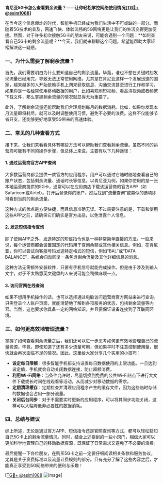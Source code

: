 **肯尼亚5G卡怎么查看剩余流量？——让你轻松掌控网络使用情况[[TG💪+ @esim1088](https://t.me/s/esim1088)]**

在当今这个信息爆炸的时代，智能手机已经成为我们生活中不可或缺的一部分。而随着5G技术的普及，网速飞快、体验流畅的5G网络更是让我们的生活变得更加便捷。然而，对于许多初次接触5G卡的朋友来说，可能会遇到一个问题：**如何查看自己5G卡的剩余流量呢？**今天，我们就来聊聊这个问题，希望能帮助大家轻松解决这一疑惑。

### 一、为什么需要了解剩余流量？

首先，我们需要明白为什么要知道自己的剩余流量。毕竟，谁也不想在关键时刻发现流量已经用完，导致无法正常使用网络。尤其是在肯尼亚这样一个发展迅速的国家，越来越多的人开始依赖手机上网来获取信息、沟通交流甚至进行工作和学习。如果你是一名经常使用移动数据的用户，比如喜欢刷短视频、看高清视频或者频繁下载文件，那么掌握剩余流量的情况就显得尤为重要了。

此外，了解剩余流量还能帮助我们合理规划每月的数据消耗。比如，如果你发现本月流量即将耗尽，就可以及时调整使用习惯，避免不必要的浪费。这样不仅能够节省开支，还能够更好地享受5G带来的高速体验。

### 二、常见的几种查看方式

接下来，让我们来看看具体有哪些方法可以帮助我们查看剩余流量。虽然不同的运营商可能有不同的操作步骤，但总体上来说，主要有以下几种途径：

#### 1. 通过运营商官方APP查询

大多数运营商都会提供一款官方的应用程序，用户可以通过它随时随地查看自己的账户状态，包括剩余流量、通话时长等信息。以肯尼亚为例，如果你使用的是一张本地运营商提供的5G卡，通常可以在应用商店下载该运营商的官方APP（如Safaricom或Airtel）。打开后登录你的账户，然后找到“流量查询”或类似的选项即可看到当前的剩余流量。

这种方式的优点是方便快捷，而且信息准确无误。不过需要注意的是，下载和使用这些APP之前，请确保它们确实是官方出品，以免泄露个人信息。

#### 2. 发送短信指令查询

除了使用APP之外，发送特定的短信指令也是一种非常简单直接的方法。一般来说，每个运营商都会设置固定的代码用于查询余额或其他相关信息。例如，在肯尼亚，你可以尝试向客服号码发送特定格式的短信，例如“BAL”或“DATA BALANCE”，系统会自动回复一条包含剩余流量及其他详细信息的消息。

这种方法无需额外安装软件，只要有手机信号就能完成操作。但是由于涉及到输入文字，对于不太熟悉英文键盘的人来说可能会稍微麻烦一点。

#### 3. 访问官网在线查询

如果不想用手机操作的话，也可以选择通过电脑访问运营商官方网站来进行查询。只需登录个人账户页面，就能清楚地了解到各项服务的状态，包括剩余流量等内容。当然，这也要求你具备一定的网络知识，并且要保证设备连接到了互联网环境。

### 三、如何更高效地管理流量？

掌握了如何查看剩余流量之后，我们还可以进一步思考如何更有效地管理自己的流量资源。毕竟，即使知道了还有多少流量可用，但如果平时不注意控制使用量，很快就会再次面临不足的情况。因此，这里给大家分享几个实用的小技巧：

- **设定每日限额**：很多智能手机都支持设置每日数据使用的上限功能。一旦达到设定值，手机就会自动关闭数据连接，防止超额消费。
- **利用Wi-Fi网络**：当条件允许时，尽量切换到免费的公共Wi-Fi热点下进行大文件下载或长时间在线观看等活动，从而减少对移动数据的需求。
- **定期清理缓存**：定期检查并清理应用程序产生的缓存文件，因为这些临时存储的数据也会占用一部分流量。
- **关闭后台同步**：对于不需要实时更新的应用程序，可以将其同步功能关闭，这样可以大幅降低非必要性的数据消耗。

### 四、总结与建议

综上所述，无论是通过官方APP、短信指令还是官网查询等方式，都可以轻松获知自己5G卡上的剩余流量情况。同时，结合上述提到的一些小窍门，相信大家可以更加科学地管理自己的移动数据资源，既保证了日常需求又避免了不必要的浪费。

最后提醒一下各位朋友，在购买5G卡之前一定要仔细阅读相关条款和服务协议，尤其是关于资费标准以及流量计费规则的部分。只有充分了解了这些内容之后，才能真正享受到5G网络带来的便利与乐趣！

[[TG💪+ @esim1088](https://t.me/s/esim1088) ![Image](https://i.postimg.cc/4NQfJmqS/Snipaste-2025-05-13-00-14-12.png)]